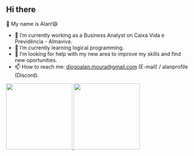 ## Hi there 
👋 My name is Alan!😄 
- 🔭 I’m currently working as a Business Analyst on Caixa Vida e Previdência - Almaviva.
- 🌱 I’m currently learning logical programming.
- 🤔 I’m looking for help with my new area to improve my skills and find new oportunities.
- 📫 How to reach me: diogoalan.moura@gmail.com (E-mail) / alanprofile (Discord).

<div> <a href="https://github.com/alanprofile"> <img loading="lazy" height="180em" src="https://github-readme-stats.vercel.app/api/top-langs/?username=alanprofile&layout=compact&langs_count=7&theme=dracula"/> <img loading="lazy" height="180em" src="https://github-readme-stats.vercel.app/api?username=alanprofile&show_icons=true&theme=dracula&include_all_commits=true&count_private=true"/> </div> 
